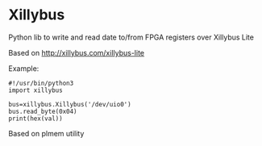 # Xillybus
Python lib to write and read date to/from FPGA registers over Xillybus Lite

Based on http://xillybus.com/xillybus-lite

Example:

```
#!/usr/bin/python3
import xillybus

bus=xillybus.Xillybus('/dev/uio0')
bus.read_byte(0x04)
print(hex(val))
```

Based on plmem utility